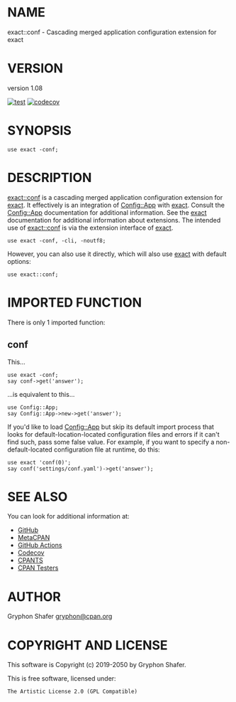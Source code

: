 # NAME

exact::conf - Cascading merged application configuration extension for exact

# VERSION

version 1.08

[![test](https://github.com/gryphonshafer/exact-conf/workflows/test/badge.svg)](https://github.com/gryphonshafer/exact-conf/actions?query=workflow%3Atest)
[![codecov](https://codecov.io/gh/gryphonshafer/exact-conf/graph/badge.svg)](https://codecov.io/gh/gryphonshafer/exact-conf)

# SYNOPSIS

    use exact -conf;

# DESCRIPTION

[exact::conf](https://metacpan.org/pod/exact%3A%3Aconf) is a cascading merged application configuration extension for
[exact](https://metacpan.org/pod/exact). It effectively is an integration of [Config::App](https://metacpan.org/pod/Config%3A%3AApp) with [exact](https://metacpan.org/pod/exact).
Consult the [Config::App](https://metacpan.org/pod/Config%3A%3AApp) documentation for additional information.
See the [exact](https://metacpan.org/pod/exact) documentation for additional information about
extensions. The intended use of [exact::conf](https://metacpan.org/pod/exact%3A%3Aconf) is via the extension interface
of [exact](https://metacpan.org/pod/exact).

    use exact -conf, -cli, -noutf8;

However, you can also use it directly, which will also use [exact](https://metacpan.org/pod/exact) with
default options:

    use exact::conf;

# IMPORTED FUNCTION

There is only 1 imported function:

## conf

This...

    use exact -conf;
    say conf->get('answer');

...is equivalent to this...

    use Config::App;
    say Config::App->new->get('answer');

If you'd like to load [Config::App](https://metacpan.org/pod/Config%3A%3AApp) but skip its default import process that
looks for default-location-located configuration files and errors if it can't
find such, pass some false value. For example, if you want to specify a
non-default-located configuration file at runtime, do this:

    use exact 'conf(0)';
    say conf('settings/conf.yaml')->get('answer');

# SEE ALSO

You can look for additional information at:

- [GitHub](https://github.com/gryphonshafer/exact-conf)
- [MetaCPAN](https://metacpan.org/pod/exact::conf)
- [GitHub Actions](https://github.com/gryphonshafer/exact-conf/actions)
- [Codecov](https://codecov.io/gh/gryphonshafer/exact-conf)
- [CPANTS](http://cpants.cpanauthors.org/dist/exact-conf)
- [CPAN Testers](http://www.cpantesters.org/distro/D/exact-conf.html)

# AUTHOR

Gryphon Shafer <gryphon@cpan.org>

# COPYRIGHT AND LICENSE

This software is Copyright (c) 2019-2050 by Gryphon Shafer.

This is free software, licensed under:

    The Artistic License 2.0 (GPL Compatible)
